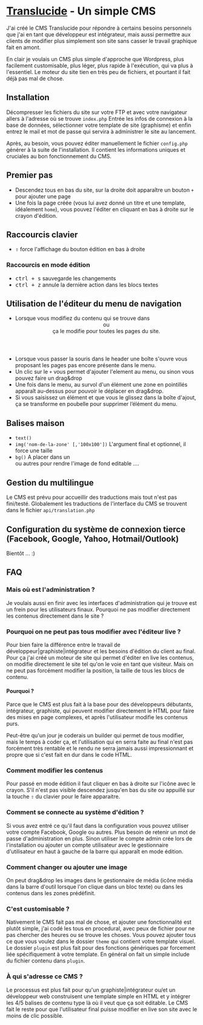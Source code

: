 # [Translucide](http://www.translucide.net) - Un simple CMS

J'ai créé le CMS Translucide pour répondre à certains besoins personnels que j'ai en tant que développeur est intégrateur, mais aussi permettre aux clients de modifier plus simplement son site sans casser le travail graphique fait en amont.

En clair je voulais un CMS plus simple d'approche que Wordpress, plus facilement customisable, plus léger, plus rapide à l'exécution, qui va plus à l'essentiel. Le moteur du site tien en très peu de fichiers, et pourtant il fait déjà pas mal de chose.

## Installation
Décompresser les fichiers du site sur votre FTP et avec votre navigateur allers à l'adresse où se trouve `index.php`
Entrée les infos de connexion à la base de données, sélectionner votre template de site (graphisme) et enfin entrez le mail et mot de passe qui servira à administrer le site au lancement.

Après, au besoin, vous pouvez éditer manuellement le fichier `config.php` générer à la suite de l'installation. Il contient les informations uniques et cruciales au bon fonctionnement du CMS.

## Premier pas
- Descendez tous en bas du site, sur la droite doit apparaître un bouton `+` pour ajouter une page
- Une fois la page créée (vous lui avez donné un titre et une template, idéalement `home`), vous pouvez l'éditer en cliquant en bas à droite sur le crayon d'édition.

## Raccourcis clavier
- <kbd>⇧</kbd> force l'affichage du bouton édition en bas à droite

### Raccourcis en mode édition
- <kbd>ctrl + s</kbd> sauvegarde les changements
- <kbd>ctrl + z</kbd> annule la dernière action dans les blocs textes

## Utilisation de l'éditeur du menu de navigation
- Lorsque vous modifiez du contenu qui se trouve dans <header> ou <footer> ça le modifie pour toutes les pages du site.
- Lorsque vous passer la souris dans le header une boîte s'ouvre vous proposant les pages pas encore présente dans le menu.
- Un clic sur le `+` vous permet d'ajouter l'element au menu, ou sinon vous pouvez faire un drag&drop
- Une fois dans le menu, au survol d'un élément une zone en pointillés apparaît au-dessus pour pouvoir le déplacer en drag&drop.
- Si vous saisissez un élément et que vous le glissez dans la boîte d'ajout, ça se transforme en poubelle pour supprimer l’élément du menu.

## Balises maison
- `text()`
- `img('nom-de-la-zone' [,'100x100'])` L'argument final et optionnel, il force une taille
- `bg()` A placer dans un <div> ou autres pour rendre l'image de fond editable
....

## Gestion du multilingue
Le CMS est prévu pour accueillir des traductions mais tout n'est pas fini/testé. Globalement les traductions de l'interface du CMS se trouvent dans le fichier `api/translation.php`

## Configuration du système de connexion tierce (Facebook, Google, Yahoo, Hotmail/Outlook)
Bientôt ... :)


## FAQ

### Mais où est l'administration ?
Je voulais aussi en finir avec les interfaces d'administration qui je trouve est un frein pour les utilisateurs finaux. Pourquoi ne pas modifier directement les contenus directement dans le site ?

### Pourquoi on ne peut pas tous modifier avec l'éditeur live ?
Pour bien faire la différence entre le travail de développeur|graphiste|intégrateur et les besoins d'édition du client au final.
Pour ça j'ai créé un moteur de site qui permet d'éditer en live les contenus, on modifie directement le site tel qu'on le voie en tant que visiteur. Mais on ne peut pas forcément modifier la position, la taille de tous les blocs de contenu.

#### Pourquoi ?

Parce que le CMS est plus fait à la base pour des développeurs débutants, intégrateur, graphiste, qui peuvent modifier directement le HTML pour faire des mises en page complexes, et après l'utilisateur modifie les contenus purs.

Peut-être qu'un jour je coderais un builder qui permet de tous modifier, mais le temps à coder ça, et l'utilisation qui en serra faite au final n'est pas forcément très rentable et le rendu ne serra jamais aussi impressionnant et propre que si c'est fait en dur dans le code HTML.

### Comment modifier les contenus
Pour passé en mode édition il faut cliquer en bas à droite sur l'icône avec le crayon. S'il n'est pas visible descendez jusqu'en bas du site ou appuillé sur la touche <kbd>⇧</kbd> du clavier pour le faire apparaitre.

### Comment se connecte au système d'édition ?
Si vous avez entré ce qu'il faut dans la configuration vous pouvez utiliser votre compte Facebook, Google ou autres. Plus besoin de retenir un mot de passe d'administration en plus.
Sinon utiliser le compte admin crée lors de l'installation ou ajouter un compte utilisateur avec le gestionnaire d'utilisateur en haut à gauche de la barre qui apparaît en mode édition.

### Comment changer ou ajouter une image
On peut drag&drop les images dans le gestionnaire de média (icône média dans la barre d'outil lorsque l'on clique dans un bloc texte) ou dans les contenus dans les zones prédéfinit.

### C'est customisable ?
Nativement le CMS fait pas mal de chose, et ajouter une fonctionnalité est plutôt simple, j'ai codé les tous en procedural, avec peux de fichier pour ne pas chercher des heures ou se trouve les choses.
Vous pouvez ajouter tous ce que vous voulez dans le dossier `theme` qui contient votre template visuel. 
Le dossier `plugin` est plus fait pour des fonctions génériques par forcement liée spécifiquement à votre template. En général on fait un simple include du fichier contenu dans `plugin`.

### À qui s'adresse ce CMS ?
Le processus est plus fait pour qu'un graphiste|intégrateur ou/et un développeur web construisent une template simple en HTML et y intégrer les 4/5 balises de contenu type là où il veut que ça soit éditable. Le CMS fait le reste pour que l'utilisateur final puisse modifier en live son site avec le moins de clic possible.